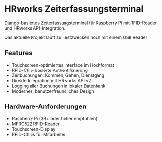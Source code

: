 # HRworks Zeiterfassungsterminal

Django-basiertes Zeiterfassungsterminal für Raspberry Pi mit RFID-Reader und HRworks API-Integration.

Das aktuelle Projekt läuft zu Testzwecken noch mit einem USB Reader

## Features

-  Touchscreen-optimiertes Interface im Hochformat
-  RFID-Chip-basierte Authentifizierung
-  Zeitbuchungen: Kommen, Gehen, Dienstgang
-  Direkte Integration mit HRworks API v2
-  Logging aller Buchungen in lokaler Datenbank
-  Modernes, benutzerfreundliches Design

## Hardware-Anforderungen

- Raspberry Pi (3B+ oder höher empfohlen)
- MFRC522 RFID-Reader 
- Touchscreen-Display
- RFID-Chips für Mitarbeiter
